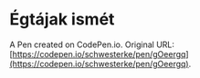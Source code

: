 # Égtájak ismét

A Pen created on CodePen.io. Original URL: [https://codepen.io/schwesterke/pen/gOeergq](https://codepen.io/schwesterke/pen/gOeergq).

